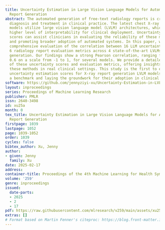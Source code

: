 ```yaml
---
title: Uncertainty Estimation in Large Vision Language Models for Automated Radiology
  Report Generation
abstract: The automated generation of free-text radiology reports is crucial for improving
  diagnosis and treatment in clinical practice. The latest chest X-ray report generation
  models utilize large vision language model (LVLM) architectures, which demand a
  higher level of interpretability for clinical deployment. Uncertainty estimation
  scores can assist clinicians in evaluating the reliability of these model outputs
  and promoting broader adoption of automated systems. In this paper, we conduct a
  comprehensive evaluation of the correlation between 16 LLM uncertainty scores and
  6 radiology report evaluation metrics across 4 state-of-the-art LVLMs for CXR report
  generation. Our findings show a strong Pearson correlation, ranging from 0.4 to
  0.6 on a scale from -1 to 1, for several models. We provide a detailed analysis
  of these uncertainty scores and evaluation metrics, offering insights in applying
  these methods in real clinical settings. This study is the first to evaluate LLM-based
  uncertainty estimation scores for X-ray report generation LVLM models, establishing
  a benchmark and laying the groundwork for their adoption in clinical practice.
software: https://github.com/jennyziyi-xu/Uncertainty-Estimation-in-LVLMs-for-Radiology-Report-Generation
layout: inproceedings
series: Proceedings of Machine Learning Research
publisher: PMLR
issn: 2640-3498
id: xu25a
month: 0
tex_title: Uncertainty Estimation in Large Vision Language Models for Automated Radiology
  Report Generation
firstpage: 1039
lastpage: 1052
page: 1039-1052
order: 1039
cycles: false
bibtex_author: Xu, Jenny
author:
- given: Jenny
  family: Xu
date: 2025-02-17
address:
container-title: Proceedings of the 4th Machine Learning for Health Symposium
volume: '259'
genre: inproceedings
issued:
  date-parts:
  - 2025
  - 2
  - 17
pdf: https://raw.githubusercontent.com/mlresearch/v259/main/assets/xu25a/xu25a.pdf
extras: []
# Format based on Martin Fenner's citeproc: https://blog.front-matter.io/posts/citeproc-yaml-for-bibliographies/
---
```

